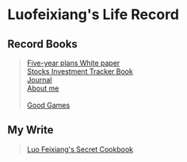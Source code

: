 # Luofeixiang's Life Record

## Record Books

> [Five-year plans White paper](docs/R00/)  
> [Stocks Investment Tracker Book](docs/R01/)  
> [Journal](docs/R02/)  
> [About me](docs/R03/)  
> [](docs/R04/)  
> [Good Games](docs/R05/)  

## My Write

> [Luo Feixiang's Secret Cookbook](docs/W01/)  
